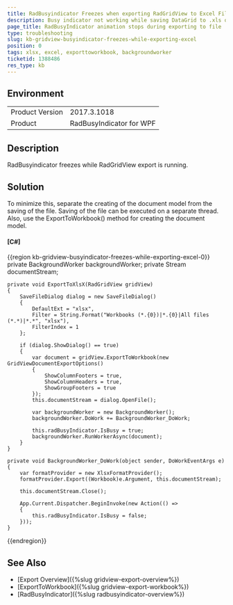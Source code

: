 ```yaml
---
title: RadBusyindicator Freezes when exporting RadGridView to Excel File
description: Busy indicator not working while saving DataGrid to .xls or .xlsx format. Minimize this with ExportToWorkbook() method and BackgroundWorker.
page_title: RadBusyIndicator animation stops during exporting to file
type: troubleshooting
slug: kb-gridview-busyindicator-freezes-while-exporting-excel
position: 0
tags: xlsx, excel, exporttoworkbook, backgroundworker
ticketid: 1388486
res_type: kb
---
```


## Environment
<table>
	<tr>
		<td>Product Version</td>
		<td>2017.3.1018</td>
	</tr>
	<tr>
		<td>Product</td>
		<td>RadBusyIndicator for WPF</td>
	</tr>
</table>

## Description

RadBusyindicator freezes while RadGridView export is running.

## Solution

To minimize this, separate the creating of the document model from the saving of the file. Saving of the file can be executed on a separate thread. Also, use the ExportToWorkbook() method for creating the document model.

#### __[C#]__
{{region kb-gridview-busyindicator-freezes-while-exporting-excel-0}}
	private BackgroundWorker backgroundWorker;
	private Stream documentStream;

	private void ExportToXlsX(RadGridView gridView)
	{
		SaveFileDialog dialog = new SaveFileDialog()
		{
			DefaultExt = "xlsx",
			Filter = String.Format("Workbooks (*.{0})|*.{0}|All files (*.*)|*.*", "xlsx"),
			FilterIndex = 1
		};
		
		if (dialog.ShowDialog() == true)
		{
			var document = gridView.ExportToWorkbook(new GridViewDocumentExportOptions()
			{
				ShowColumnFooters = true,
				ShowColumnHeaders = true,
				ShowGroupFooters = true
			});                                
			this.documentStream = dialog.OpenFile();
			
			var backgroundWorker = new BackgroundWorker();		
			backgroundWorker.DoWork += BackgroundWorker_DoWork;
			
			this.radBusyIndicator.IsBusy = true;
			backgroundWorker.RunWorkerAsync(document);
		}
	}

	private void BackgroundWorker_DoWork(object sender, DoWorkEventArgs e)
	{
		var formatProvider = new XlsxFormatProvider();
		formatProvider.Export((Workbook)e.Argument, this.documentStream);
		
		this.documentStream.Close();
		
		App.Current.Dispatcher.BeginInvoke(new Action(() => 
		{
			this.radBusyIndicator.IsBusy = false;
		}));
	}
{{endregion}}

## See Also  
* [Export Overview]({%slug gridview-export-overview%})
* [ExportToWorkbook]({%slug gridview-export-workbook%})
* [RadBusyIndicator]({%slug radbusyindicator-overview%})
